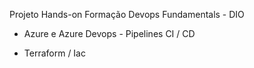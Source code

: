 Projeto Hands-on Formação Devops Fundamentals - DIO

- Azure e Azure Devops - Pipelines CI / CD 

- Terraform / Iac